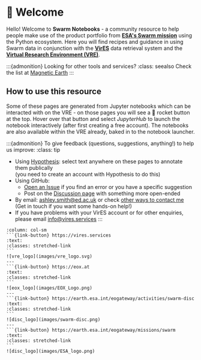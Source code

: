 <!-- VIEW CONTENT AT https://swarm.magneticearth.org -->

# 👋 Welcome

Hello! Welcome to **Swarm Notebooks** - a community resource to help people make use of the product portfolio from [**ESA's Swarm mission**](https://earth.esa.int/eogateway/missions/swarm) using the Python ecosystem. Here you will find recipes and guidance in using Swarm data in conjunction with the [**VirES**](https://vires.services) data retrieval system and the [**Virtual Research Environment (VRE)**](https://vre.vires.services).

:::{admonition} Looking for other tools and services?
:class: seealso
Check the list at [Magnetic Earth](https://magneticearth.org/pages/software.html)
:::

## How to use this resource

Some of these pages are generated from Jupyter notebooks which can be interacted with on the VRE - on those pages you will see a 🚀 rocket button at the top. Hover over that button and select *JupyterHub* to launch the notebook interactively (after first creating a free account). The notebooks are also available within the VRE already, baked in to the notebook launcher.

:::{admonition} To give feedback (questions, suggestions, anything!) to help us improve:
:class: tip
- Using [Hypothesis](https://web.hypothes.is/): select text anywhere on these pages to annotate them publically  
  (you need to create an account with Hypothesis to do this)
- Using GitHub:
    - [Open an Issue](https://github.com/Swarm-DISC/Swarm_notebooks/issues/) if you find an error or you have a specific suggestion
    - Post on the [Discussion page](https://github.com/Swarm-DISC/Swarm_notebooks/discussions/) with something more open-ended
- By email: [ashley.smith@ed.ac.uk](mailto:ashley.smith@ed.ac.uk) or check [other ways to contact me](https://smithara.github.io/)  
  (Get in touch if you want some hands-on help!)
- If you have problems with your VirES account or for other enquiries, please email [info@vires.services](mailto:info@vires.services)
:::

<!-- https://jupyterbook.org/content/content-blocks.html#panels -->
````{panels}
:column: col-sm
```{link-button} https://vires.services
:text: 
:classes: stretched-link
```
![vre_logo](images/vre_logo.svg)
---
```{link-button} https://eox.at
:text: 
:classes: stretched-link
```
![eox_logo](images/EOX_Logo.png)
---
```{link-button} https://earth.esa.int/eogateway/activities/swarm-disc
:text: 
:classes: stretched-link
```
![disc_logo](images/swarm-disc.png)
---
```{link-button} https://earth.esa.int/eogateway/missions/swarm
:text: 
:classes: stretched-link
```
![disc_logo](images/ESA_logo.png)
````